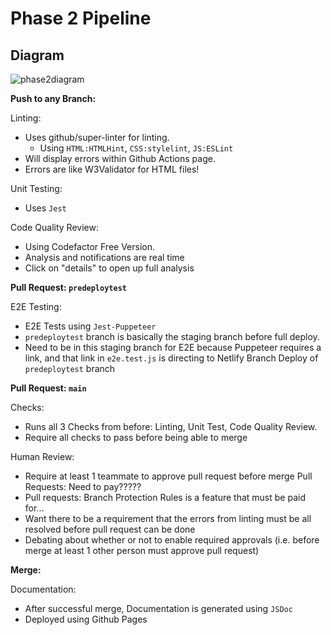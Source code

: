 # Phase 2 Pipeline

## Diagram

![phase2diagram](./cipipeline/phase2.drawio.png)

**Push to any Branch:**

Linting:
* Uses github/super-linter for linting. 
  * Using `HTML:HTMLHint`, `CSS:stylelint`, `JS:ESLint` 
* Will display errors within Github Actions page.
* Errors are like W3Validator for HTML files!

Unit Testing: 
* Uses `Jest`

Code Quality Review:
* Using Codefactor Free Version.
* Analysis and notifications are real time
* Click on "details" to open up full analysis

**Pull Request: `predeploytest`**

E2E Testing:
* E2E Tests using `Jest-Puppeteer`
* `predeploytest` branch is basically the staging branch before full deploy.
* Need to be in this staging branch for E2E because Puppeteer requires a link, and that 
link in `e2e.test.js` is directing to Netlify Branch Deploy of `predeploytest` branch

**Pull Request: `main`**

Checks:
* Runs all 3 Checks from before: Linting, Unit Test, Code Quality Review. 
* Require all checks to pass before being able to merge

Human Review: 
* Require at least 1 teammate to approve pull request before merge
Pull Requests:  Need to pay?????
* Pull requests: Branch Protection Rules is a feature that must be paid for...
* Want there to be a requirement that the errors from linting must be all resolved before pull request can be done
* Debating about whether or not to enable required approvals (i.e. before merge at least 1 other person must approve pull request)

**Merge:**

Documentation: 
* After successful merge, Documentation is generated using `JSDoc`
* Deployed using Github Pages

